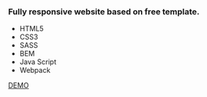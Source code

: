 <h3>Fully responsive website based on free template.</h3>
<ul>
  <li>HTML5</li>
  <li>CSS3</li>
  <li>SASS</li>
  <li>BEM</li> 
  <li>Java Script</li> 
  <li>Webpack</li>
</ul>

<a href="https://justynamak.github.io/hello-neon/">DEMO</a>
